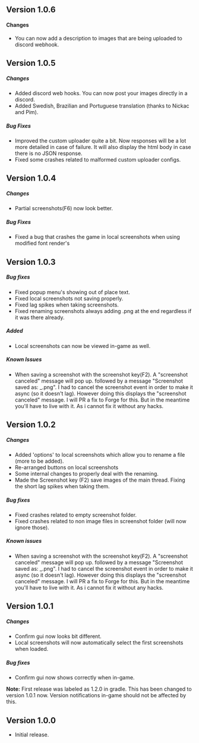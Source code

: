 ## Version 1.0.6
#### Changes
- You can now add a description to images that are being uploaded to discord webhook.

## Version 1.0.5
##### Changes
- Added discord web hooks. You can now post your images directly in a discord.
- Added Swedish, Brazilian and Portuguese translation (thanks to Nickac and Pim).
##### Bug Fixes
- Improved the custom uploader quite a bit. Now responses will be a lot more detailed in case of failure.
It will also display the html body in case there is no JSON response.
- Fixed some crashes related to malformed custom uploader configs.

## Version 1.0.4
##### Changes
- Partial screenshots(F6) now look better.
##### Bug Fixes
- Fixed a bug that crashes the game in local screenshots when using modified font render's

## Version 1.0.3
##### Bug fixes
- Fixed popup menu's showing out of place text.
- Fixed local screenshots not saving properly.
- Fixed lag spikes when taking screenshots.
- Fixed renaming screenshots always adding .png at the end regardless if it was there already.
##### Added
- Local screenshots can now be viewed in-game as well.

##### Known Issues
- When saving a screenshot with the screenshot key(F2). A "screenshot canceled" message will pop up.
followed by a message "Screenshot saved as: <currentDate>_<currentTime>.png".
I had to cancel the screenshot event in order to make it async (so it doesn't lag). However doing this displays the "screenshot canceled" message.
I will PR a fix to Forge for this. But in the meantime you'll have to live with it. As i cannot fix it without any hacks.


## Version 1.0.2
##### Changes
- Added 'options' to local screenshots which allow you to rename a file (more to be added).
- Re-arranged buttons on local screenshots
- Some internal changes to properly deal with the renaming.
- Made the Screenshot key (F2) save images of the main thread. Fixing the short lag spikes when taking them.

##### Bug fixes
- Fixed crashes related to empty screenshot folder.
- Fixed crashes related to non image files in screenshot folder (will now ignore those).

##### Known issues
- When saving a screenshot with the screenshot key(F2). A "screenshot canceled" message will pop up.
followed by a message "Screenshot saved as: <currentDate>_<currentTime>.png".
I had to cancel the screenshot event in order to make it async (so it doesn't lag). However doing this displays the "screenshot canceled" message.
I will PR a fix to Forge for this. But in the meantime you'll have to live with it. As i cannot fix it without any hacks.
## Version 1.0.1
##### Changes
- Confirm gui now looks bit different.
- Local screenshots will now automatically select the first screenshots when loaded.

##### Bug fixes
- Confirm gui now shows correctly when in-game.

**Note:** First release was labeled as 1.2.0 in gradle. This has been changed to version 1.0.1 now. Version notifications in-game should not be affected by this.

## Version 1.0.0
- Initial release.